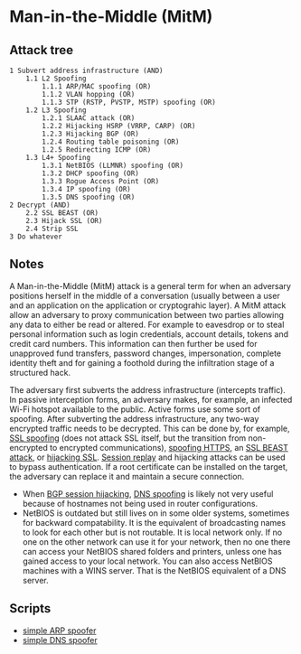 # Man-in-the-Middle (MitM)

## Attack tree

```text
1 Subvert address infrastructure (AND)
    1.1 L2 Spoofing 
        1.1.1 ARP/MAC spoofing (OR)
        1.1.2 VLAN hopping (OR)
        1.1.3 STP (RSTP, PVSTP, MSTP) spoofing (OR)
    1.2 L3 Spoofing 
        1.2.1 SLAAC attack (OR)
        1.2.2 Hijacking HSRP (VRRP, CARP) (OR)
        1.2.3 Hijacking BGP (OR)
        1.2.4 Routing table poisoning (OR)
        1.2.5 Redirecting ICMP (OR)
    1.3 L4+ Spoofing
        1.3.1 NetBIOS (LLMNR) spoofing (OR)
        1.3.2 DHCP spoofing (OR)
        1.3.3 Rogue Access Point (OR)
        1.3.4 IP spoofing (OR)
        1.3.5 DNS spoofing (OR)
2 Decrypt (AND)
    2.2 SSL BEAST (OR)
    2.3 Hijack SSL (OR)
    2.4 Strip SSL
3 Do whatever 
```

## Notes

A Man-in-the-Middle (MitM) attack is a general term for when an adversary positions herself in the middle of a 
conversation (usually between a user and an application on the application or cryptograhic layer). A MitM attack 
allow an adversary to proxy communication between two parties allowing any data to either be read or altered. For 
example to eavesdrop or to steal personal information such as login credentials, account details, tokens and credit 
card numbers. This information can then further be used for unapproved fund transfers, password changes, impersonation, 
complete identity theft and for gaining a foothold during the infiltration stage of a structured hack.

The adversary first subverts the address infrastructure (intercepts traffic). In passive interception forms, an 
adversary makes, for example, an infected Wi-Fi hotspot available to the public. Active forms use some sort of spoofing. 
After subverting the address infrastructure, any two-way encrypted traffic needs to be decrypted. This can be done by, 
for example, [SSL spoofing](SSL-stripping.md) (does not attack SSL itself, but the transition from non-encrypted to 
encrypted communications), [spoofing HTTPS](HTTPS-spoofing.md), an [SSL BEAST attack](SSL-BEAST.md), or 
[hijacking SSL](SSL-hijacking.md). [Session replay](Replay-attack.md) and hijacking attacks can be used to bypass 
authentication. If a root certificate can be installed on the target, the adversary can replace it and maintain a secure connection.
 
* When [BGP session hijacking](Hijack-BGP.md), [DNS spoofing](DNS-spoofing.md) is likely not very useful because of hostnames not being used in router configurations.
* NetBIOS is outdated but still lives on in some older systems, sometimes for backward compatability. It is the equivalent of broadcasting names to look for each other but is not routable. It is local network only. If no one on the other network can use it for your network, then no one there can access your NetBIOS shared folders and printers, unless one has gained access to your local network. You can also access NetBIOS machines with a WINS server. That is the NetBIOS equivalent of a DNS server.

## Scripts

* [simple ARP spoofer](https://github.com/tymyrddin/ymrir/tree/master/arp_spoofer)
* [simple DNS spoofer](https://github.com/tymyrddin/ymrir/tree/master/dns_spoofer)


